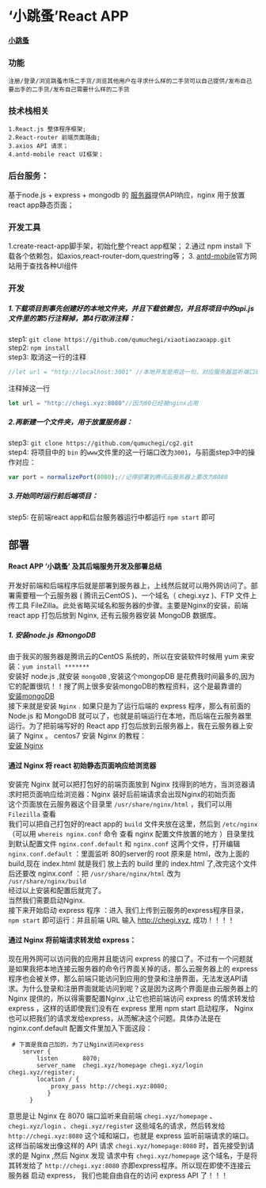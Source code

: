  # ‘小跳蚤’React APP    
 #### [小跳蚤](http://chegi.xyz/)
 ### 功能
 
    注册/登录/浏览跳蚤市场二手货/浏览其他用户在寻求什么样的二手货可以自己提供/发布自己要出手的二手货/发布自己需要什么样的二手货
    
 ### 技术栈相关

    1.React.js 整体程序框架;
    2.React-router 前端页面路由;
    3.axios API 请求；
    4.antd-mobile react UI框架；
    
 ### 后台服务：
  基于node.js + express + mongodb 的 [服务器](https://github.com/qumuchegi/cg2)提供API响应，nginx 用于放置react app静态页面；
 ### 开发工具
  1.create-react-app脚手架，初始化整个react app框架；
  2.通过 npm install 下载各个依赖包，如axios,react-router-dom,questring等；
  3. [antd-mobile](https://mobile.ant.design/index-cn)官方网站用于查找各种UI组件
    
 ### 开发
  ##### 1.下载项目到事先创建好的本地文件夹，并且下载依赖包，并且将项目中的api.js文件里的第5行注释掉，第4行取消注释：
  step1: `git clone https://github.com/qumuchegi/xiaotiaozaoapp.git` <br>
  step2: `npm install` <br>
  step3: 取消这一行的注释<br> 
  ```javascript
  //let url = "http://localhost:3001" //本地开发是用这一句，对应服务器监听端口改为3001，同时注视掉下一句
  ```
  注释掉这一行
  ```javascript
  let url = "http://chegi.xyz:8080"//因为80已经被nginx占用
  ```
 ##### 2.再新建一个文件夹，用于放置服务器：<br>
  step3: `git clone https://github.com/qumuchegi/cg2.git`<br>
  step4: 将项目中的 `bin` 的`www`文件里的这一行端口改为`3001`，与前面step3中的操作对应：<br>
  ```javascript
  var port = normalizePort(8080);//记得部署到腾讯云服务器上要改为8080
  ``` 
##### 3.开始同时运行前后端项目：
  step5: 在前端react app和后台服务器运行中都运行 `npm start` 即可
    
 
 
## 部署
   #### React APP ‘小跳蚤’ 及其后端服务开发及部署总结
   
   开发好前端和后端程序后就是部署到服务器上，上线然后就可以用外网访问了。部署需要租一个云服务器 ( 腾讯云CentOS )、一个域名（ chegi.xyz )、FTP 文件上传工具 FileZilla。此处省略买域名和服务器的步骤。主要是Nginx的安装，前端react app 打包后放到 Nginx, 还有云服务器安装 MongoDB 数据库。

   #####    1. 安装node.js 和mongoDB
   由于我买的服务器是腾讯云的CentOS 系统的，所以在安装软件时候用 yum 来安装：`yum install *******`<br>
   安装好 node.js ,就安装 `mongoDB` ,安装这个mongopDB 是花费我时间最多的,因为它的配置很坑！！搜了网上很多安装mongoDB的教程资料，这个是最靠谱的<br>
   [安装mongoDB](https://www.cnblogs.com/flying1819/articles/9035408.html)<br>
   接下来就是安装 `Nginx` . 如果只是为了运行后端的 express 程序，那么有前面的Node.js 和 MongoDB 就可以了，也就是前端运行在本地，而后端在云服务器里运行。为了把前端写好的 React app 打包后放到云服务器上，我在云服务器上安装了 Nginx 。 centos7 安装 Nginx 的教程：<br>
   [安装 Nginx ](https://blog.csdn.net/default7/article/details/56278658)<br>
   ####    通过 Nginx 将 react 初始静态页面响应给浏览器
   安装完 Nginx 就可以把打包好的前端页面放到 Nginx 找得到的地方，当浏览器请求时把页面响应给浏览器：Nginx 装好后前端请求会出现Nginx的初始页面<br>
   这个页面放在云服务器这个目录里 `/usr/share/nginx/html` ，我们可以用 `Filezilla` 查看<br>
   我们可以把自己打包好的react app的 `build` 文件夹放在这里，然后到 `/etc/nginx`（可以用 `whereis nginx.conf` 命令 查看 nginx 配置文件放置的地方 ）目录里找到默认配置文件 `nginx.conf.default` 和 `nginx.conf` 这两个文件，打开编辑 <br>
   `nginx.conf.default` ：里面监听 80的server的 root 原来是 html，改为上面的build,现在 index.html 就是我们 放上去的 build 里的 index.html 了,改完这个文件后还要改 nginx.conf ：把 `/usr/share/nginx/html` 改为 `/usr/share/nginx/build`<br>
经过以上安装和配置后就完了。<br>
当然我们需要启动Nginx.<br>
接下来开始启动 express 程序 ：进入 我们上传到云服务的express程序目录，`npm start` 即可运行：并且前端 URL 输入 http://chegi.xyz, 成功！！！！
 
 ####     通过 Nginx 将前端请求转发给 express：
 现在用外网可以访问我的应用并且能访问 express 的接口了。不过有一个问题就是如果我把本地连接云服务器的命令行界面关掉的话，那么云服务器上的 express 程序也会被关停，那么前端只能访问到应用的登录和注册界面，无法发送API请求。为什么登录和注册界面就能访问到呢？这是因为这两个界面是由云服务器上的 Nginx 提供的，所以得需要配置Nginx ,让它也把前端访问 express 的情求转发给 express ，这样的话即使我们没有在 express 里用 npm start 启动程序， Nginx 也可以把我们的请求发给express，从而解决这个问题。具体办法是在 nginx.conf.default 配置文件里加入下面这段：
 ```nginx
  # 下面是我自己加的，为了让Nginx访问express
     server {
         listen       8070;
         server_name  chegi.xyz/homepage chegi.xyz/login chegi.xyz/register;
         location / {
             proxy_pass http://chegi.xyz:8080;
            }
       }
  ```
意思是让 Nginx 在 8070 端口监听来自前端 `chegi.xyz/homepage` 、`chegi.xyz/login` 、`chegi.xyz/registe`r 这些域名的请求，然后转发给 `http://chegi.xyz:8080` 这个域和端口，也就是 express 监听前端请求的端口。这样当前端发出像这样的 API 请求 `chegi.xyz/homepage:8080` 时，首先接受到请求的是 Nginx ,然后 Nginx 发现 请求中有 `chegi.xyz/homepage` 这个域名，于是将其转发给了 `http://chegi.xyz:8080` 亦即express程序。所以现在即使不连接云服务器 启动 express， 我们也能自由自在的访问 express API 了！！！

   
